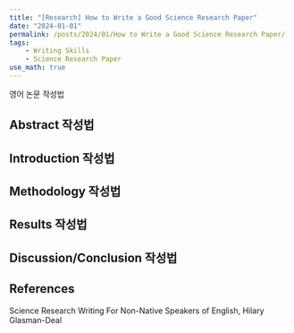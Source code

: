 ```yaml
---
title: "[Research] How to Write a Good Science Research Paper"
date: "2024-01-01"
permalink: /posts/2024/01/How to Write a Good Science Research Paper/
tags:
    - Writing Skills
    - Science Research Paper
use_math: true
---
```


영어 논문 작성법

## Abstract 작성법

## Introduction 작성법

## Methodology 작성법

## Results 작성법

## Discussion/Conclusion 작성법


References
----
Science Research Writing For Non-Native Speakers of English, Hilary Glasman-Deal
